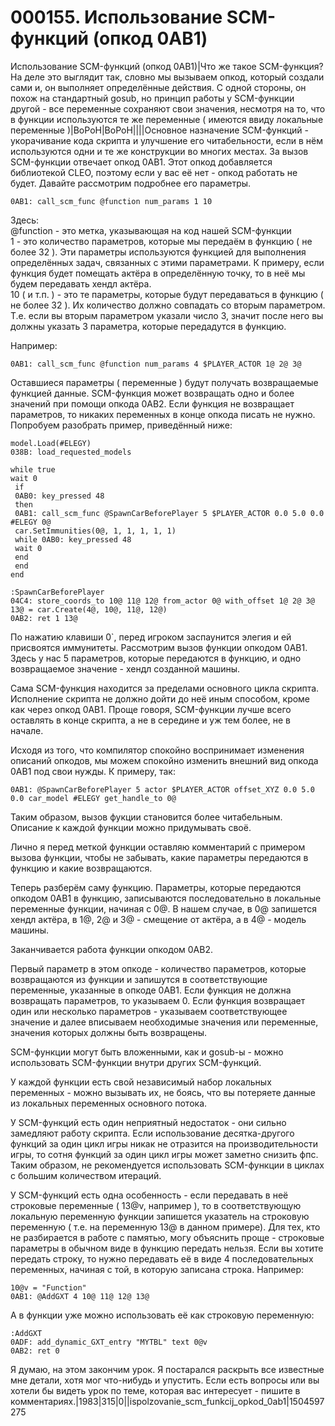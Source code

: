 # 000155. Использование SCM-функций (опкод 0AB1)

Использование SCM-функций (опкод 0AB1)|Что же такое SCM-функция? На деле это выглядит так, словно мы вызываем опкод, который создали сами и, он выполняет определённые действия. С одной стороны, он похож на стандартный gosub, но принцип работы у SCM-функции другой - все переменные сохраняют свои значения, несмотря на то, что в функции используются те же переменные ( имеются ввиду локальные переменные )|BoPoH|BoPoH||||Основное назначение SCM-функций - укорачивание кода скрипта и улучшение его читабельности, если в нём используются одни и те же конструкции во многих местах. За вызов SCM-функции отвечает опкод 0AB1. Этот опкод добавляется библиотекой CLEO, поэтому если у вас её нет - опкод работать не будет. Давайте рассмотрим подробнее его параметры.

```
0AB1: call_scm_func @function num_params 1 10
```

Здесь:\
@function - это метка, указывающая на код нашей SCM-функции\
1 - это количество параметров, которые мы передаём в функцию ( не более 32 ). Эти параметры используются функцией для выполнения определённых задач, связанных с этими параметрами. К примеру, если функция будет помещать актёра в определённую точку, то в неё мы будем передавать хендл актёра.\
10 ( и т.п. ) - это те параметры, которые будут передаваться в функцию ( не более 32 ). Их количество должно совпадать со вторым параметром. Т.е. если вы вторым параметром указали число 3, значит после него вы должны указать 3 параметра, которые передадутся в функцию.

Например:

```
0AB1: call_scm_func @function num_params 4 $PLAYER_ACTOR 1@ 2@ 3@
```

Оставшиеся параметры ( переменные ) будут получать возвращаемые функцией данные. SCM-функция может возвращать одно и более значений при помощи опкода 0AB2. Если функция не возвращает параметров, то никаких переменных в конце опкода писать не нужно. Попробуем разобрать пример, приведённый ниже:

```
model.Load(#ELEGY)
038B: load_requested_models

while true
wait 0
 if
 0AB0: key_pressed 48
 then
 0AB1: call_scm_func @SpawnCarBeforePlayer 5 $PLAYER_ACTOR 0.0 5.0 0.0 #ELEGY 0@
 car.SetImmunities(0@, 1, 1, 1, 1, 1)
 while 0AB0: key_pressed 48
 wait 0
 end
 end
end

:SpawnCarBeforePlayer
04C4: store_coords_to 10@ 11@ 12@ from_actor 0@ with_offset 1@ 2@ 3@
13@ = car.Create(4@, 10@, 11@, 12@)
0AB2: ret 1 13@
```

По нажатию клавиши 0\`, перед игроком заспаунится элегия и ей присвоятся иммунитеты. Рассмотрим вызов функции опкодом 0AB1. Здесь у нас 5 параметров, которые передаются в функцию, и одно возвращаемое значение - хендл созданной машины.

Сама SCM-функция находится за пределами основного цикла скрипта. Исполнение скрипта не должно дойти до неё иным способом, кроме как через опкод 0AB1. Проще говоря, SCM-функции лучше всего оставлять в конце скрипта, а не в середине и уж тем более, не в начале.

Исходя из того, что компилятор спокойно воспринимает изменения описаний опкодов, мы можем спокойно изменить внешний вид опкода 0AB1 под свои нужды. К примеру, так:

```
0AB1: @SpawnCarBeforePlayer 5 actor $PLAYER_ACTOR offset_XYZ 0.0 5.0 0.0 car_model #ELEGY get_handle_to 0@
```

Таким образом, вызов фукции становится более читабельным. Описание к каждой функции можно придумывать своё.

Лично я перед меткой функции оставляю комментарий с примером вызова функции, чтобы не забывать, какие параметры передаются в функцию и какие возвращаются.

Теперь разберём саму функцию. Параметры, которые передаются опкодом 0AB1 в функцию, записываются последовательно в локальные переменные функции, начиная с 0@. В нашем случае, в 0@ запишется хендл актёра, в 1@, 2@ и 3@ - смещение от актёра, а в 4@ - модель машины.

Заканчивается работа функции опкодом 0AB2.

Первый параметр в этом опкоде - количество параметров, которые возвращаются из функции и запишутся в соответствующие переменные, указанные в опкоде 0AB1. Если функция не должна возвращать параметров, то указываем 0. Если функция возвращает один или несколько параметров - указываем соответствующее значение и далее вписываем необходимые значения или переменные, значения которых должны быть возвращены.

SCM-функции могут быть вложенными, как и gosub-ы - можно использовать SCM-функции внутри других SCM-функций.

У каждой функции есть свой независимый набор локальных переменных - можно вызывать их, не боясь, что вы потеряете данные из локальных переменных основного потока.

У SCM-функций есть один неприятный недостаток - они сильно замедляют работу скрипта. Если использование десятка-другого функций за один цикл игры никак не отразится на производительности игры, то сотня функций за один цикл игры может заметно снизить фпс. Таким образом, не рекомендуется использовать SCM-функции в циклах с большим количеством итераций.

У SCM-функций есть одна особенность - если передавать в неё строковые переменные ( 13@v, например ), то в соответствующую локальную переменную функции запишется указатель на строковую переменную ( т.е. на переменную 13@ в данном примере). Для тех, кто не разбирается в работе с памятью, могу объяснить проще - строковые параметры в обычном виде в функцию передать нельзя. Если вы хотите передать строку, то нужно передавать её в виде 4 последовательных переменных, начиная с той, в которую записана строка. Например:

```
10@v = "Function"
0AB1: @AddGXT 4 10@ 11@ 12@ 13@
```

А в функции уже можно использовать её как строковую переменную:

```
:AddGXT
0ADF: add_dynamic_GXT_entry "MYTBL" text 0@v
0AB2: ret 0
```

Я думаю, на этом закончим урок. Я постарался раскрыть все известные мне детали, хотя мог что-нибудь и упустить. Если есть вопросы или вы хотели бы видеть урок по теме, которая вас интересует - пишите в комментариях.|1983|315|0||ispolzovanie\_scm\_funkcij\_opkod\_0ab1|1504597275

